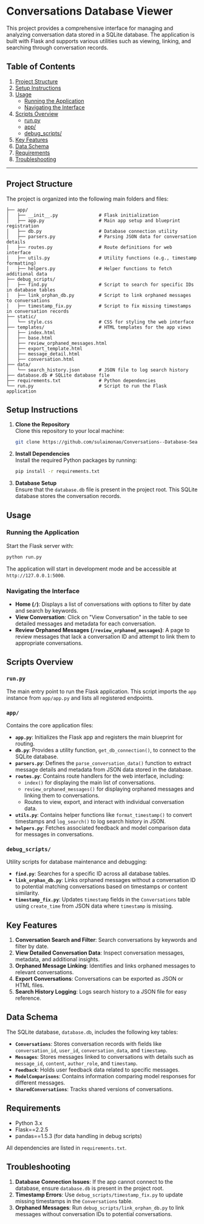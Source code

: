 # Conversations Database Viewer

This project provides a comprehensive interface for managing and analyzing conversation data stored in a SQLite database. The application is built with Flask and supports various utilities such as viewing, linking, and searching through conversation records.

## Table of Contents

1. [Project Structure](#project-structure)
2. [Setup Instructions](#setup-instructions)
3. [Usage](#usage)
   - [Running the Application](#running-the-application)
   - [Navigating the Interface](#navigating-the-interface)
4. [Scripts Overview](#scripts-overview)
   - [run.py](#runpy)
   - [app/](#app)
   - [debug_scripts/](#debug_scripts)
5. [Key Features](#key-features)
6. [Data Schema](#data-schema)
7. [Requirements](#requirements)
8. [Troubleshooting](#troubleshooting)

---

## Project Structure

The project is organized into the following main folders and files:

```plaintext
├── app/
│   ├── __init__.py               # Flask initialization
│   ├── app.py                    # Main app setup and blueprint registration
│   ├── db.py                     # Database connection utility
│   ├── parsers.py                # Parsing JSON data for conversation details
│   ├── routes.py                 # Route definitions for web interface
│   ├── utils.py                  # Utility functions (e.g., timestamp formatting)
│   ├── helpers.py                # Helper functions to fetch additional data
├── debug_scripts/
│   ├── find.py                   # Script to search for specific IDs in database tables
│   ├── link_orphan_db.py         # Script to link orphaned messages to conversations
│   ├── timestamp_fix.py          # Script to fix missing timestamps in conversation records
├── static/
│   └── style.css                 # CSS for styling the web interface
├── templates/                    # HTML templates for the app views
│   ├── index.html
│   ├── base.html
│   ├── review_orphaned_messages.html
│   ├── export_template.html
│   ├── message_detail.html
│   ├── conversation.html
├── data/
│   └── search_history.json       # JSON file to log search history
├── database.db # SQLite database file
├── requirements.txt              # Python dependencies
└── run.py                        # Script to run the Flask application
```

## Setup Instructions

1. **Clone the Repository**  
   Clone this repository to your local machine:
   ```bash
   git clone https://github.com/sulaimonao/Conversations--Database-Search-App.git
   ```

2. **Install Dependencies**  
   Install the required Python packages by running:
   ```bash
   pip install -r requirements.txt
   ```

3. **Database Setup**  
   Ensure that the `database.db` file is present in the project root. This SQLite database stores the conversation records.

## Usage

### Running the Application

Start the Flask server with:

```bash
python run.py
```

The application will start in development mode and be accessible at `http://127.0.0.1:5000`.

### Navigating the Interface

- **Home (`/`)**: Displays a list of conversations with options to filter by date and search by keywords.
- **View Conversation**: Click on "View Conversation" in the table to see detailed messages and metadata for each conversation.
- **Review Orphaned Messages (`/review_orphaned_messages`)**: A page to review messages that lack a conversation ID and attempt to link them to appropriate conversations.

## Scripts Overview

### `run.py`

The main entry point to run the Flask application. This script imports the `app` instance from `app/app.py` and lists all registered endpoints.

### `app/`

Contains the core application files:

- **`app.py`**: Initializes the Flask app and registers the main blueprint for routing.
- **`db.py`**: Provides a utility function, `get_db_connection()`, to connect to the SQLite database.
- **`parsers.py`**: Defines the `parse_conversation_data()` function to extract message details and metadata from JSON data stored in the database.
- **`routes.py`**: Contains route handlers for the web interface, including:
  - `index()` for displaying the main list of conversations.
  - `review_orphaned_messages()` for displaying orphaned messages and linking them to conversations.
  - Routes to view, export, and interact with individual conversation data.
- **`utils.py`**: Contains helper functions like `format_timestamp()` to convert timestamps and `log_search()` to log search history in JSON.
- **`helpers.py`**: Fetches associated feedback and model comparison data for messages in conversations.

### `debug_scripts/`

Utility scripts for database maintenance and debugging:

- **`find.py`**: Searches for a specific ID across all database tables.
- **`link_orphan_db.py`**: Links orphaned messages without a conversation ID to potential matching conversations based on timestamps or content similarity.
- **`timestamp_fix.py`**: Updates `timestamp` fields in the `Conversations` table using `create_time` from JSON data where `timestamp` is missing.

## Key Features

1. **Conversation Search and Filter**: Search conversations by keywords and filter by date.
2. **View Detailed Conversation Data**: Inspect conversation messages, metadata, and additional insights.
3. **Orphaned Message Linking**: Identifies and links orphaned messages to relevant conversations.
4. **Export Conversations**: Conversations can be exported as JSON or HTML files.
5. **Search History Logging**: Logs search history to a JSON file for easy reference.

## Data Schema

The SQLite database, `database.db`, includes the following key tables:

- **`Conversations`**: Stores conversation records with fields like `conversation_id`, `user_id`, `conversation_data`, and `timestamp`.
- **`Messages`**: Stores messages linked to conversations with details such as `message_id`, `content`, `author_role`, and `timestamp`.
- **`Feedback`**: Holds user feedback data related to specific messages.
- **`ModelComparisons`**: Contains information comparing model responses for different messages.
- **`SharedConversations`**: Tracks shared versions of conversations.

## Requirements

- Python 3.x
- Flask==2.2.5
- pandas==1.5.3 (for data handling in debug scripts)

All dependencies are listed in `requirements.txt`.

## Troubleshooting

1. **Database Connection Issues**: If the app cannot connect to the database, ensure `database.db` is present in the project root.
2. **Timestamp Errors**: Use `debug_scripts/timestamp_fix.py` to update missing timestamps in the `Conversations` table.
3. **Orphaned Messages**: Run `debug_scripts/link_orphan_db.py` to link messages without conversation IDs to potential conversations.
